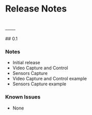 # Release Notes
<BR>
_____
<BR>
<BR>
  ##  0.1


  ### Notes
  - Initial release
  - Video Capture and Control
  - Sensors Capture 
  - Video Capture and Control example
  - Sensors Capture example

  ### Known Issues
  - None
